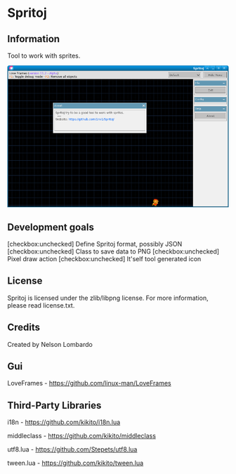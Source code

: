 # Spritoj

## Information

Tool to work with sprites.

![Publish](resources/info/publish.png)

## Development goals

[checkbox:unchecked] Define Spritoj format, possibly JSON
[checkbox:unchecked] Class to save data to PNG
[checkbox:unchecked] Pixel draw action
[checkbox:unchecked] It'self tool generated icon 

## License

Spritoj is licensed under the zlib/libpng license. For more information, please read license.txt.

## Credits

Created by Nelson Lombardo

## Gui

LoveFrames - https://github.com/linux-man/LoveFrames

## Third-Party Libraries

i18n - https://github.com/kikito/i18n.lua

middleclass - https://github.com/kikito/middleclass

utf8.lua - https://github.com/Stepets/utf8.lua

tween.lua - https://github.com/kikito/tween.lua
